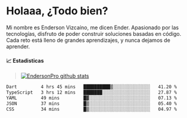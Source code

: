 
# Holaaa, ¿Todo bien?

Mi nombre es Enderson Vizcaíno, me dicen Ender. Apasionado por las tecnologías, disfruto de poder construir soluciones basadas en código. Cada reto está lleno de grandes aprendizajes, y nunca dejamos de aprender. 

#### :chart_with_upwards_trend: Estadisticas
> [![EndersonPro github stats](https://github-readme-stats.vercel.app/api?username=endersonpro&theme=vue-dark&show_icons=true)](https://github.com/anuraghazra/github-readme-stats) 


<!--START_SECTION:waka-->

```txt
Dart         4 hrs 45 mins   ██████████▒░░░░░░░░░░░░░░   41.20 %
TypeScript   3 hrs 12 mins   ███████░░░░░░░░░░░░░░░░░░   27.87 %
YAML         49 mins         █▓░░░░░░░░░░░░░░░░░░░░░░░   07.13 %
JSON         37 mins         █▒░░░░░░░░░░░░░░░░░░░░░░░   05.40 %
CSS          34 mins         █▒░░░░░░░░░░░░░░░░░░░░░░░   04.97 %
```

<!--END_SECTION:waka-->

[website]: https://endersonpro.github.io/portfolio/
[twitter]: https://twitter.com/endersonj_
[youtube]: https://youtube.com/ByEnderson
[instagram]: https://instagram.com/endersonvizc
[linkedin]: https://www.linkedin.com/in/enderson-vizcaino-2aa927175/

